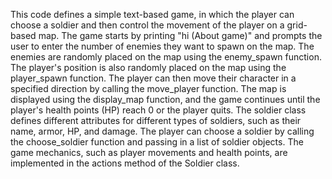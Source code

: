 This code defines a simple text-based game, in which the player can choose a soldier and then control the movement of the player on a grid-based map. The game starts by printing "hi (About game)" and prompts the user to enter the number of enemies they want to spawn on the map. The enemies are randomly placed on the map using the enemy_spawn function. The player's position is also randomly placed on the map using the player_spawn function. The player can then move their character in a specified direction by calling the move_player function. The map is displayed using the display_map function, and the game continues until the player's health points (HP) reach 0 or the player quits. The soldier class defines different attributes for different types of soldiers, such as their name, armor, HP, and damage. The player can choose a soldier by calling the choose_soldier function and passing in a list of soldier objects. The game mechanics, such as player movements and health points, are implemented in the actions method of the Soldier class.